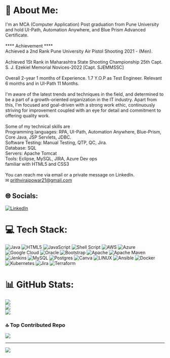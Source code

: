 # 💫 About Me:
I'm an MCA (Computer Application) Post graduation from Pune University and hold UI-Path, Automation Anywhere, and Blue Prism Advanced Certificate.<br><br> **** Achievement ****<br>Achieved a 2nd Rank Pune University Air Pistol Shooting 2021 - (Men).<br><br>Achieved 1St Rank in Maharashtra State Shooting Championship 25th Capt. S. J. Ezekiel Memorial Novices-2022 [Capt. SJEMMSSC] <br><br>Overall 2-year 1 months of Experience. 1.7 Y.O.P as Test Engineer. Relevant 6 months and in UI-Path 11 Months.<br><br>I'm aware of the latest trends and techniques in the field, and determined to be a part of a growth-oriented organization in the IT industry. Apart from this, I'm focused and goal-driven with a strong work ethic, continuously striving for improvement coupled with an eye for detail and commitment to offering quality work.<br><br>Some of my technical skills are <br>Programming languages: RPA, UI-Path, Automation Anywhere, Blue-Prism, Core Java, JSP Servlets, JDBC.<br>Software Testing: Manual Testing, QTP, QC, Jira.<br>Database: SQL<br>Servers: Apache Tomcat<br>Tools: Eclipse, MySQL, JIRA, Azure Dev ops<br>familiar with HTML5 and CSS3<br><br>You can reach me via email or a private message on LinkedIn.<br>✉ prithvirajpowar21@gmail.com


## 🌐 Socials:
[![LinkedIn](https://img.shields.io/badge/LinkedIn-%230077B5.svg?logo=linkedin&logoColor=white)](https://linkedin.com/in/https://www.linkedin.com/in/prithviraj-powar-3758bb191/) 

# 💻 Tech Stack:
![Java](https://img.shields.io/badge/java-%23ED8B00.svg?style=for-the-badge&logo=java&logoColor=white) ![HTML5](https://img.shields.io/badge/html5-%23E34F26.svg?style=for-the-badge&logo=html5&logoColor=white) ![JavaScript](https://img.shields.io/badge/javascript-%23323330.svg?style=for-the-badge&logo=javascript&logoColor=%23F7DF1E) ![Shell Script](https://img.shields.io/badge/shell_script-%23121011.svg?style=for-the-badge&logo=gnu-bash&logoColor=white) ![AWS](https://img.shields.io/badge/AWS-%23FF9900.svg?style=for-the-badge&logo=amazon-aws&logoColor=white) ![Azure](https://img.shields.io/badge/azure-%230072C6.svg?style=for-the-badge&logo=azure-devops&logoColor=white) ![Google Cloud](https://img.shields.io/badge/Google%20Cloud-%234285F4.svg?style=for-the-badge&logo=google-cloud&logoColor=white) ![Oracle](https://img.shields.io/badge/Oracle-F80000?style=for-the-badge&logo=oracle&logoColor=white) ![Bootstrap](https://img.shields.io/badge/bootstrap-%23563D7C.svg?style=for-the-badge&logo=bootstrap&logoColor=white) ![Apache](https://img.shields.io/badge/apache-%23D42029.svg?style=for-the-badge&logo=apache&logoColor=white) ![Apache Maven](https://img.shields.io/badge/Apache%20Maven-C71A36?style=for-the-badge&logo=Apache%20Maven&logoColor=white) ![Jenkins](https://img.shields.io/badge/jenkins-%232C5263.svg?style=for-the-badge&logo=jenkins&logoColor=white) ![MySQL](https://img.shields.io/badge/mysql-%2300f.svg?style=for-the-badge&logo=mysql&logoColor=white) ![Postgres](https://img.shields.io/badge/postgres-%23316192.svg?style=for-the-badge&logo=postgresql&logoColor=white) ![Canva](https://img.shields.io/badge/Canva-%2300C4CC.svg?style=for-the-badge&logo=Canva&logoColor=white) ![LINUX](https://img.shields.io/badge/Linux-FCC624?style=for-the-badge&logo=linux&logoColor=black) ![Ansible](https://img.shields.io/badge/ansible-%231A1918.svg?style=for-the-badge&logo=ansible&logoColor=white) ![Docker](https://img.shields.io/badge/docker-%230db7ed.svg?style=for-the-badge&logo=docker&logoColor=white) ![Kubernetes](https://img.shields.io/badge/kubernetes-%23326ce5.svg?style=for-the-badge&logo=kubernetes&logoColor=white) ![Jira](https://img.shields.io/badge/jira-%230A0FFF.svg?style=for-the-badge&logo=jira&logoColor=white) ![Terraform](https://img.shields.io/badge/terraform-%235835CC.svg?style=for-the-badge&logo=terraform&logoColor=white)
# 📊 GitHub Stats:
![](https://github-readme-stats.vercel.app/api?username=jpowarpgithub&theme=merko&hide_border=false&include_all_commits=true&count_private=true)<br/>
![](https://github-readme-streak-stats.herokuapp.com/?user=jpowarpgithub&theme=merko&hide_border=false)<br/>
![](https://github-readme-stats.vercel.app/api/top-langs/?username=jpowarpgithub&theme=merko&hide_border=false&include_all_commits=true&count_private=true&layout=compact)

### 🔝 Top Contributed Repo
![](https://github-contributor-stats.vercel.app/api?username=jpowarpgithub&limit=5&theme=dark&combine_all_yearly_contributions=true)

---
[![](https://visitcount.itsvg.in/api?id=jpowarpgithub&icon=0&color=0)](https://visitcount.itsvg.in)

<!-- Proudly created with GPRM ( https://gprm.itsvg.in ) -->
